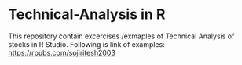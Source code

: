 # Technical-Analysis in R
This repository contain excercises /exmaples of Technical Analysis of stocks in R Studio.
Following is link of examples: https://rpubs.com/sojiritesh2003
